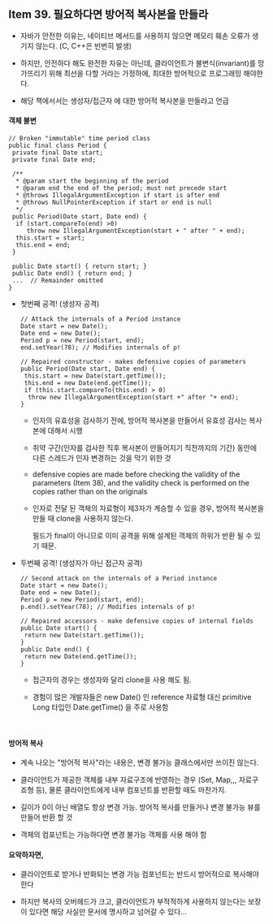 ## Item 39. 필요하다면 방어적 복사본을 만들라

* 자바가 안전한 이유는, 네이티브 메서드를 사용하지 않으면 메모리 훼손 오류가 생기지 않는다. \(C, C++은 빈번히 발생\)

* 하지만, 안전하다 해도 완전한 자유는 아닌데, 클라이언트가 불변식\(invariant\)를 망가뜨리기 위해 최선을 다할 거라는 가정하에, 최대한 방어적으로 프로그래밍 해야한다.

* 해당 책에서서는 생성자/접근자 에 대한 방어적 복사본을 만들라고 언급

#### 객체 불변

```
// Broken "immutable" time period class
public final class Period {
 private final Date start;
 private final Date end;
​
 /**
  * @param start the beginning of the period
  * @param end the end of the period; must not precede start 
  * @throws IllegalArgumentException if start is after end
  * @throws NullPointerException if start or end is null
  */
 public Period(Date start, Date end) {
  if (start.compareTo(end) >0)
     throw new IllegalArgumentException(start + " after " + end);
  this.start = start;
  this.end = end;
 }
​
 public Date start() { return start; }
 public Date end() { return end; }
 ...  // Remainder omitted
}
```

* 첫번째 공격! \(생성자 공격\)

  ```
  // Attack the internals of a Period instance
  Date start = new Date();
  Date end = new Date();
  Period p = new Period(start, end); 
  end.setYear(78); // Modifies internals of p!
  ​
  // Repaired constructor - makes defensive copies of parameters
  public Period(Date start, Date end) {
   this.start = new Date(start.getTime());
   this.end = new Date(end.getTime());
   if (this.start.compareTo(this.end) > 0)
    throw new IllegalArgumentException(start +" after "+ end);
  }
  ```

  * 인자의 유효성을 검사하기 전에, 방어적 복사본을 만들어서 유효성 검사는 복사본에 대해서 시행

  * 취약 구간\(인자를 검사한 직후 복사본이 만들어지기 직전까지의 기간\) 동안에 다른 스레드가 인자 변경하는 것을 막기 위한 것

  * defensive copies are made before checking the validity of the parameters \(Item 38\), and the validity check is performed on the copies rather than on the originals

  * 인자로 전달 된 객체의 자료형이 제3자가 계승할 수 있을 경우, 방어적 복사본을 만들 때 clone을 사용하지 않는다.

    필드가 final이 아니므로 이미 공격을 위해 설계된 객체의 하위가 반환 될 수 있기 때문.

* 두번째 공격! \(생성자가 아닌 접근자 공격\)

  ```
  // Second attack on the internals of a Period instance
  Date start = new Date();
  Date end = new Date();
  Period p = new Period(start, end); 
  p.end().setYear(78); // Modifies internals of p!
  ​
  // Repaired accessors - make defensive copies of internal fields
  public Date start() {
   return new Date(start.getTime());
  }
  public Date end() {
   return new Date(end.getTime());
  }
  ```

  * 접근자의 경우는 생성자와 달리 clone을 사용 해도 됨.

  * 경험이 많은 개발자들은 new Date\(\) 인 reference 자료형 대신 primitive Long 타입인 Date.getTime\(\) 을 주로 사용함

  ​

#### 방어적 복사

* 계속 나오는 "방어적 복사"라는 내용은, 변경 불가능 클래스에서만 쓰이진 않는다.

* 클라이언트가 제공한 객체를 내부 자료구조에 반영하는 경우 \(Set, Map,,, 자료구죠형 등\), 물론 클라이언트에게 내부 컴포넌트를 반환할 때도 마찬가지.

* 길이가 0이 아닌 배열도 항상 변경 가능. 방어적 복사를 만들거나 변경 불가능 뷰를 만들어 반환 할 것

* 객체의 컴포넌트는 가능하다면 변경 불가능 객체를 사용 해야 함

#### 요악하자면,

* 클라이언트로 받거나 반화되는 변경 가능 컴포넌트는 반드시 방어적으로 복사해야 한다

* 하지만 복사의 오버헤드가 크고, 클라이언트가 부적적하게 사용하지 않는다는 보장이 있다면 해당 사실만 문서에 명시하고 넘어갈 수 있다…



